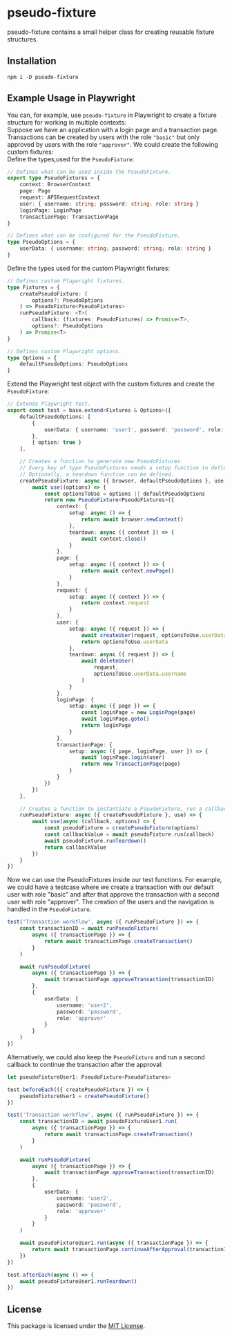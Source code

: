 # pseudo-fixture

pseudo-fixture contains a small helper class for creating reusable fixture structures.

## Installation

```
npm i -D pseudo-fixture
```

## Example Usage in Playwright

You can, for example, use `pseudo-fixture` in Playwright to create a fixture structure for working in multiple contexts:\
Suppose we have an application with a login page and a transaction page. Transactions can be created by users with the role `"basic"` but only approved by users with the role `"approver"`.
We could create the following custom fixtures:\
Define the types,used for the `PseudoFixture`:

```ts
// Defines what can be used inside the PseudoFixture.
export type PseudoFixtures = {
    context: BrowserContext
    page: Page
    request: APIRequestContext
    user: { username: string; password: string; role: string }
    loginPage: LoginPage
    transactionPage: TransactionPage
}

// Defines what can be configured for the PseudoFixture.
type PseudoOptions = {
    userData: { username: string; password: string; role: string }
}
```

Define the types used for the custom Playwright fixtures:

```ts
// Defines custom Playwright fixtures.
type Fixtures = {
    createPseudoFixture: (
        options?: PseudoOptions
    ) => PseudoFixture<PseudoFixtures>
    runPseudoFixture: <T>(
        callback: (fixtures: PseudoFixtures) => Promise<T>,
        options?: PseudoOptions
    ) => Promise<T>
}

// Defines custom Playwright options.
type Options = {
    defaultPseudoOptions: PseudoOptions
}
```

Extend the Playwright test object with the custom fixtures and create the `PseudoFixture`:

```ts
// Extends Playwright test.
export const test = base.extend<Fixtures & Options>({
    defaultPseudoOptions: [
        {
            userData: { username: 'user1', password: 'password', role: 'basic' }
        },
        { option: true }
    ],

    // Creates a function to generate new PseudoFixtures.
    // Every key of type PseudoFixtures needs a setup function to define how the data is created.
    // Optionally, a teardown function can be defined.
    createPseudoFixture: async ({ browser, defaultPseudoOptions }, use) => {
        await use((options) => {
            const optionsToUse = options || defaultPseudoOptions
            return new PseudoFixture<PseudoFixtures>({
                context: {
                    setup: async () => {
                        return await browser.newContext()
                    },
                    teardown: async ({ context }) => {
                        await context.close()
                    }
                },
                page: {
                    setup: async ({ context }) => {
                        return await context.newPage()
                    }
                },
                request: {
                    setup: async ({ context }) => {
                        return context.request
                    }
                },
                user: {
                    setup: async ({ request }) => {
                        await createUser(request, optionsToUse.userData)
                        return optionsToUse.userData
                    },
                    teardown: async ({ request }) => {
                        await deleteUser(
                            request,
                            optionsToUse.userData.username
                        )
                    }
                },
                loginPage: {
                    setup: async ({ page }) => {
                        const loginPage = new LoginPage(page)
                        await loginPage.goto()
                        return loginPage
                    }
                },
                transactionPage: {
                    setup: async ({ page, loginPage, user }) => {
                        await loginPage.login(user)
                        return new TransactionPage(page)
                    }
                }
            })
        })
    },

    // Creates a function to instantiate a PseudoFixture, run a callback, and then handle teardown.
    runPseudoFixture: async ({ createPseudoFixture }, use) => {
        await use(async (callback, options) => {
            const pseudoFixture = createPseudoFixture(options)
            const callbackValue = await pseudoFixture.run(callback)
            await pseudoFixture.runTeardown()
            return callbackValue
        })
    }
})
```

Now we can use the PseudoFixtures inside our test functions. For example, we could have a testcase where we create a transaction with our default user with role "basic" and after that approve the transaction with a second user with role "approver". The creation of the users and the navigation is handled in the `PseudoFixture`.

```ts
test('Transaction workflow', async ({ runPseudoFixture }) => {
    const transactionID = await runPseudoFixture(
        async ({ transactionPage }) => {
            return await transactionPage.createTransaction()
        }
    )

    await runPseudoFixture(
        async ({ transactionPage }) => {
            await transactionPage.approveTransaction(transactionID)
        },
        {
            userData: {
                username: 'user2',
                password: 'password',
                role: 'approver'
            }
        }
    )
})
```

Alternatively, we could also keep the `PseudoFixture` and run a second callback to continue the transaction after the approval:

```ts
let pseudoFixtureUser1: PseudoFixture<PseudoFixtures>

test.beforeEach(({ createPseudoFixture }) => {
    pseudoFixtureUser1 = createPseudoFixture()
})

test('Transaction workflow', async ({ runPseudoFixture }) => {
    const transactionID = await pseudoFixtureUser1.run(
        async ({ transactionPage }) => {
            return await transactionPage.createTransaction()
        }
    )

    await runPseudoFixture(
        async ({ transactionPage }) => {
            await transactionPage.approveTransaction(transactionID)
        },
        {
            userData: {
                username: 'user2',
                password: 'password',
                role: 'approver'
            }
        }
    )

    await pseudoFixtureUser1.run(async ({ transactionPage }) => {
        return await transactionPage.continueAfterApproval(transactionID)
    })
})

test.afterEach(async () => {
    await pseudoFixtureUser1.runTeardown()
})
```

## License

This package is licensed under the [MIT License](./LICENSE).

